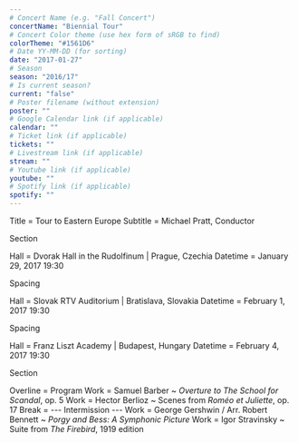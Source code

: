 ```yaml
---
# Concert Name (e.g. "Fall Concert")
concertName: "Biennial Tour"
# Concert Color theme (use hex form of sRGB to find)
colorTheme: "#1561D6"
# Date YY-MM-DD (for sorting)
date: "2017-01-27"
# Season
season: "2016/17"
# Is current season?
current: "false"
# Poster filename (without extension)
poster: ""
# Google Calendar link (if applicable)
calendar: ""
# Ticket link (if applicable)
tickets: ""
# Livestream link (if applicable)
stream: ""
# Youtube link (if applicable)
youtube: ""
# Spotify link (if applicable)
spotify: ""
---
```

Title = Tour to Eastern Europe
Subtitle = Michael Pratt, Conductor

Section

Hall = Dvorak Hall in the Rudolfinum | Prague, Czechia
Datetime = January 29, 2017 19:30

Spacing

Hall = Slovak RTV Auditorium | Bratislava, Slovakia
Datetime = February 1, 2017 19:30

Spacing

Hall = Franz Liszt Academy | Budapest, Hungary
Datetime = February 4, 2017 19:30

Section

Overline = Program
Work = Samuel Barber ~ *Overture to The School for Scandal*, op. 5
Work = Hector Berlioz ~ Scenes from *Roméo et Juliette*, op. 17
Break = --- Intermission ---
Work = George Gershwin / Arr. Robert Bennett ~ *Porgy and Bess: A Symphonic Picture*
Work = Igor Stravinsky ~ Suite from *The Firebird*, 1919 edition
